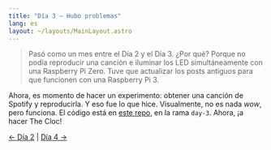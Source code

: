 ```yaml
---
title: "Día 3 — Hubo problemas"
lang: es
layout: ~/layouts/MainLayout.astro
---
```


> Pasó como un mes entre el Día 2 y el Día 3. ¿Por qué? Porque no podía reproducir una canción e iluminar los LED simultáneamente con una Raspberry Pi Zero. Tuve que actualizar los posts antiguos para que funcionen con una Raspberry Pi 3.

Ahora, es momento de hacer un experimento: obtener una canción de Spotify y reproducirla. Y eso fue lo que hice. Visualmente, no es nada *wow*, pero funciona. El código está en [este repo](https://github.com/JuanM04/the-cloc/tree/day-3), en la rama `day-3`. Ahora, ¡a hacer The Cloc!

[&larr; Día 2](/images/docs/docs/the-cloc/dia-2) | [Día 4 &rarr;](/images/docs/docs/the-cloc/dia-4)